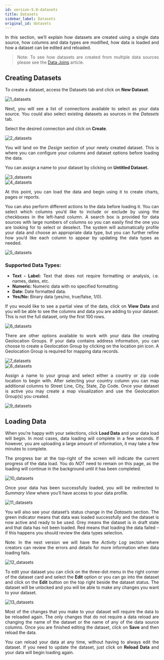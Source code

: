 ```yaml
---
id: version-5.0-datasets
title: Datasets
sidebar_label: Datasets
original_id: datasets
---
```


<div style="text-align: justify">

In this section, we’ll explain how datasets are created using a single data source, how columns and data types are modified, how data is loaded and how a dataset can be edited and reloaded.  

> Note: To see how datasets are created from multiple data sources please see the [Data Joins](ui-docs/datasets/joins.md) article. 

## Creating Datasets
To create a dataset, access the Datasets tab and click on **New Dataset**. 

![1_datasets](https://s3.amazonaws.com/cdn.qrvey.com/documentation_assets/ui-docs/datasets/Datasets/1_Datasets.png#thumbnail-60)

Next, you will see a list of connections available to select as your data source. You could also select existing datasets as sources in the *Datasets* tab. 

Select the desired connection and click on **Create**. 

![2_datasets](https://s3.amazonaws.com/cdn.qrvey.com/documentation_assets/ui-docs/datasets/Datasets/2_Datasets.png#thumbnail)

You will land on the *Design* section of your newly created dataset. This is where you can configure your columns and dataset options before loading the data. 

You can assign a name to your dataset by clicking on **Untitled Dataset.**

![3_datasets](https://s3.amazonaws.com/cdn.qrvey.com/documentation_assets/ui-docs/datasets/Datasets/3_Datasets.png#thumbnail)
<br/>
![4_datasets](https://s3.amazonaws.com/cdn.qrvey.com/documentation_assets/ui-docs/datasets/Datasets/4_Datasets.png#thumbnail)

At this point, you can load the data and begin using it to create charts, pages or reports. 

You can also perform different actions to the data before loading it. You can select which columns you’d like to include or exclude by using the checkboxes in the left-hand column. A search box is provided for data sources with large numbers of columns so you can easily find the one you are looking for to select or deselect. The system will automatically profile your data and choose an appropriate data type, but you can further refine how you’d like each column to appear by updating the data types as needed.

![5_datasets](https://s3.amazonaws.com/cdn.qrvey.com/documentation_assets/ui-docs/datasets/Datasets/5_Datasets.png#thumbnail)

### Supported Data Types:
* **Text - Label:** Text that does not require formatting or analysis, i.e. names, dates, etc.
* **Numeric:** Numeric data with no specified formatting.
* **Date:** Date formatted data.
* **Yes/No:** Binary data (yes/no, true/false, 1/0).

If you would like to see a partial view of the data, click on **View Data** and you will be able to see the columns and data you are adding to your dataset. This is not the full dataset, only the first 100 rows.

![6_datasets](https://s3.amazonaws.com/cdn.qrvey.com/documentation_assets/ui-docs/datasets/Datasets/6_Datasets.png#thumbnail)

There are other options available to work with your data like creating Geolocation Groups. If your data contains address information, you can choose to create a Geolocation Group by clicking on the location pin icon. A Geolocation Group is required for mapping data records.

![7_datasets](https://s3.amazonaws.com/cdn.qrvey.com/documentation_assets/ui-docs/datasets/Datasets/7_Datasets.png#thumbnail-80)
<br/>
![8_datasets](https://s3.amazonaws.com/cdn.qrvey.com/documentation_assets/ui-docs/datasets/Datasets/8_Datasets.png#thumbnail-80)

Assign a name to your group and select either a country or zip code location to begin with. After selecting your country column you can map additional columns to Street Line, City, State, Zip Code. Once your dataset is active you may create a map visualization and use the Geolocation Group(s) you created. 

![9_datasets](https://s3.amazonaws.com/cdn.qrvey.com/documentation_assets/ui-docs/datasets/Datasets/9_Datasets.png#thumbnail-60)

## Loading Data
When you’re happy with your selections, click **Load Data** and your data load will begin. In most cases, data loading will complete in a few seconds. If however, you are uploading a large amount of information, it may take a few minutes to complete.

The progress bar at the top-right of the screen will indicate the current progress of the data load. You do *NOT* need to remain on this page, as the loading will continue in the background until it has been completed.

![10_datasets](https://s3.amazonaws.com/cdn.qrvey.com/documentation_assets/ui-docs/datasets/Datasets/10_Datasets.png#thumbnail-60)

Once your data has been successfully loaded, you will be redirected to *Summary View* where you’ll have access to your data profile. 

![11_datasets](https://s3.amazonaws.com/cdn.qrvey.com/documentation_assets/ui-docs/datasets/Datasets/11_Datasets.png#thumbnail)

You will also see your dataset’s status change in the *Datasets* section. The green indicator means that data was loaded successfully and the dataset is now active and ready to be used. Grey means the dataset is in draft state and that data has not been loaded. Red means that loading the data failed – if this happens you should review the data types selection. 

Note: In the next version we will have the *Activity Log* section where creators can review the errors and details for more information when data loading fails. 

![12_datasets](https://s3.amazonaws.com/cdn.qrvey.com/documentation_assets/ui-docs/datasets/Datasets/12_Datasets.png#thumbnail-80)

To edit your dataset you can click on the three-dot menu in the right corner of the dataset card and select the **Edit** option or you can go into the dataset and click on the **Edit** button on the top right beside the dataset status. The dataset will be unlocked and you will be able to make any changes you want to your dataset. 

![13_datasets](https://s3.amazonaws.com/cdn.qrvey.com/documentation_assets/ui-docs/datasets/Datasets/13_Datasets.png#thumbnail)
 
Most of the changes that you make to your dataset will require the data to be reloaded again. The only changes that do not require a data reload are changing the name of the dataset or the name of any of the data source columns. Once you are finished editing the dataset, click on **Save** and then reload the data. 

You can reload your data at any time, without having to always edit the dataset. If you need to update the dataset, just click on **Reload Data** and your data will begin loading again.